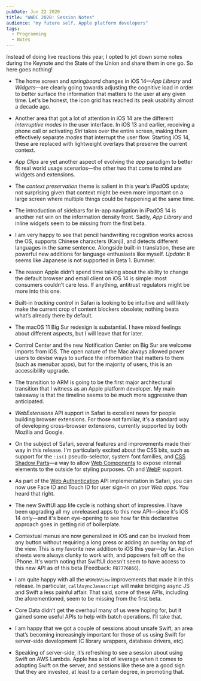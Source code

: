 ```yaml
---
pubDate: Jun 22 2020
title: "WWDC 2020: Session Notes"
audience: "my future self. Apple platform developers"
tags:
  - Programming
  - Notes
---
```


Instead of doing live reactions this year, I opted to jot down some notes during
the Keynote and the State of the Union and share them in one go. So here goes
nothing!

* The home screen and _springboard_ changes in iOS 14—_App Library_ and
  _Widgets_—are clearly going towards adjusting the cognitive load in order to
  better surface the information that matters to the user at any given time.
  Let's be honest, the icon grid has reached its peak usability almost a decade
  ago.

* Another area that got a lot of attention in iOS 14 are the different
  _interruptive modes_ in the user interface. In iOS 13 and earlier, receiving a
  phone call or activating _Siri_ takes over the entire screen, making them
  effectively separate _modes_ that interrupt the user flow. Starting iOS 14,
  these are replaced with lightweight overlays that preserve the current
  context.

* _App Clips_ are yet another aspect of evolving the _app_ paradigm to better
  fit real world usage scenarios—the other two that come to mind are widgets and
  extensions.

* The _context preservation_ theme is salient in this year’s iPadOS update; not
  surprising given that context might be even more important on a large screen
  where multiple things could be happening at the same time.

* The introduction of sidebars for in-app navigation in iPadOS 14 is another net
  win on the information density front. Sadly, _App Library_ and inline widgets
  seem to be missing from the first beta.

* I am very happy to see that pencil handwriting recognition works across the
  OS, supports Chinese characters (Kanji), and detects different languages in
  the same sentence. Alongside built-in translation, these are powerful new
  additions for language enthusiasts like myself. _Update_: It seems like
  Japanese is not supported in Beta 1. Bummer.

* The reason Apple didn’t spend time talking about the ability to change the
  default browser and email client on iOS 14 is simple: most consumers couldn’t
  care less. If anything, antitrust regulators might be more into this one.

* Built-in _tracking control_ in Safari is looking to be intuitive and will
  likely make the current crop of content blockers obsolete; nothing beats
  what’s already there by default.

* The macOS 11 Big Sur redesign is substantial. I have mixed feelings about
  different aspects, but I will leave that for later.

* Control Center and the new Notification Center on Big Sur are welcome imports
  from iOS. The open nature of the Mac always allowed power users to devise ways
  to surface the information that matters to them (such as menubar apps), but
  for the majority of users, this is an accessibility upgrade.

* The transition to ARM is going to be the first major architectural transition
  that I witness as an Apple platform developer. My main takeaway is that the
  timeline seems to be much more aggressive than anticipated.

* _WebExtensions_ API support in Safari is excellent news for people building
  browser extensions. For those not familiar, it's a standard way of developing
  cross-browser extensions, currently supported by both Mozilla and Google.

* On the subject of Safari, several features and improvements made their way in
  this release. I'm particularly excited about the CSS bits, such as support for
  the `:is()` pseudo-selector, system font families, and [CSS Shadow
  Parts](https://www.w3.org/TR/css-shadow-parts-1/)—a way to allow [Web
  Components](https://developer.mozilla.org/en-US/docs/Web/Web_Components) to
  expose internal elements to the outside for styling purposes. Oh and
  [WebP](https://en.wikipedia.org/wiki/WebP) support.

* As part of the [Web
  Authentication](https://developer.mozilla.org/en-US/docs/Web/API/Web_Authentication_API)
  API implementation in Safari, you can now use Face ID and Touch ID for user
  sign-in _on your Web apps_. You heard that right.

* The new SwiftUI app life cycle is nothing short of impressive. I have been
  upgrading all my unreleased apps to this new API—since it's iOS 14 only—and
  it's been eye-opening to see how far this declarative approach goes in getting
  rid of boilerplate.

* Contextual menus are now generalized in iOS and can be invoked from any button
  without requiring a long press or adding an overlay on top of the view. This
  is my favorite new addition to iOS this year—by far. Action sheets were always
  clunky to work with, and popovers felt off on the iPhone. It's worth noting
  that SwiftUI doesn't seem to have access to this new API as of this beta
  (Feedback: `FB7776866`).

* I am quite happy with all the `WKWebView` improvements that made it in this
  release. In particular, `callAsyncJavascript` will make bridging async JS and
  Swift a less painful affair. That said, some of these APIs, including the
  aforementioned, seem to be missing from the first beta.

* Core Data didn’t get the overhaul many of us were hoping for, but it gained
  some useful APIs to help with batch operations. I’ll take that.

* I am happy that we got a couple of sessions about unsafe Swift, an area that’s
  becoming increasingly important for those of us using Swift for server-side
  development (C library wrappers, database drivers, etc).

* Speaking of server-side, it’s refreshing to see a session about using Swift on
  AWS Lambda. Apple has a lot of leverage when it comes to adopting Swift on the
  server, and sessions like these are a good sign that they are invested, at
  least to a certain degree, in promoting that.
